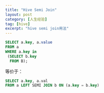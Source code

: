```yaml
---
title: "Hive Semi Join"
layout: post
category: [人生经验]
tag: [hive]
excerpt: "hive semi join用法"
---
```


```sql
SELECT a.key, a.value
FROM a
WHERE a.key in
 (SELECT b.key
  FROM B);
```

等价于：

```sql
SELECT a.key, a.val
FROM a LEFT SEMI JOIN b ON (a.key = b.key)
```
